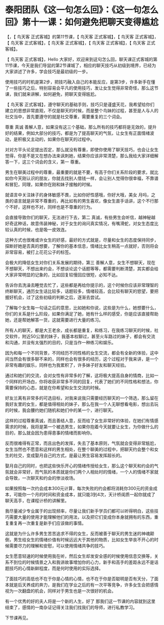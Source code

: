 # 泰阳团队《这一句怎么回》：《这一句怎么回》第十一课：如何避免把聊天变得尴尬

【，【 鸟天客 正式客城】的第11节课，【 鸟天客 正式客城】，【 鸟天客 正式客城】，【 鸟天客 正式客城】，【 鸟天客 正式客城】，【 鸟天客 正式客城】，【 鸟天客 正式客城】。

【 鸟天客 正式客城】，Hello 大家好，欢迎来到这句怎么回，聊天课正式客城的第11节课，今天是我们导鼠的第2节课城了，相应的聊天技巧从初级到境界，已经为大家讲述了许多，学会技巧是最初级的一步。

使用技巧的时机是第2步，把技巧融入自己的本能反应，是第3步，许多新手在懂了一些技巧之后，特别容易会平凡的使用技巧，发让女生觉得非常奇怪，那么这节课，我们就来讲解，如何避免，把聊天变得尴尬。

【 鸟天客 正式客城】，遵守聊天的基础手则，技巧只是谨盛天花，我希望给你们建立的思想非常直观，不仅是聊天的时候，而是整个鸟妹的过程，甚至是人与人的社交当中，首先要遵守的就是社交尊重，需要重复的三个词会。

尊重 真诚 善解人意，如果没有这三个基础，那么所有的技巧都将是无效的，提升好的结果，例如大部分的技巧，都是为了提高聊天的气氛，让女生有正面情绪波动，是积极又主动的，如果你在聊天的过程中。

对对方平头论足提出否定，那么就没有尊重，即使你使用了聊天技巧，也会让女生觉得，你是不是又在想办法来讽刺她，结果你应该非常清楚，那么我给大家详细解答一下，这三个词会的含义，第一 尊重。

男生在聊美过程中的尊重，最重要的就是不要，有高于你们关系阶段的要求，就比如你今天刚认识的朋友，你就去找别人借钱一样，会让别人觉得你很幸福，不靠谱和冒犯，同理，如果你在刚和妹子接触的时候。

就语言中关注妹子的身体敏感不畏，比如你好性感哦，你好大哦，美女 月吗，之类的语言就是非常不尊重的，再比如有的男生喜欢，像女生直手话讲，这个不行那个不好，这样也不对，同样也是不尊重的行为。

会直接导致你们的聊天，无法进行下去，第二 真诚，有些男生会听信，越神秘越好奇这种话，故意伟装神秘，对于女生的询问真实情况，有嘴滑蛇，对女生态度比较认真的时候，也是吸一皮效连。

这种方式也很难或许女生的好感，最好的方式就是，尽量和女生的态度保持同步，探断好她是否真的想要，了解你的基本信息，情绪比女生稍高一点就好，否则将会非常容易，被打上花花公子的标签。

会极大的降低女生对你们关系发展的期待，第三 善解人意，女生不想聊天，现在不想聊天，不想出来约会，不想谈论这个话题等等，都需要判断清楚，其实都会给大家非常明显的记象的，比如回复较慢回应很短，必知不达。

告诉你去洗澡去睡觉去忙了，这些都是再给你提示的，这个时候你应该非常理智的终断聊天，通历女生话比较多，话题较多，情绪较高，会比较有聊天的慾望，要把握好机会，过了这些初级的判断之后，逐渐去尝试。

了解每个女生每一句话之后的意思，比如她和你说，这些是为什么，她想要什么，你们的关系是什么阶段，如果你满足了她，她有什么样的感受，你是应该直接帮助她，还是帮她解答一货，这就需要进行大量的练习。

所有人的聊天，都是大王老余，成长都是重复，和练习，在我练习聊天的时候，社交软件，附近50公里的妹子，我基本权聊过，甚至火车路过的妹子，都会有交流和沟通，并没有太强烈的目的，只是当作一种练习和娱乐。

因为和每一个不同背景，不同经历不同性格的女生交流，都会有全新的体验，这中间当然会有很多聊不来的，同样也会有很多的经历，这个过程对于我来讲，是一个非常有趣的娱乐，同样也为我累积了，许多妹子好友和聊天经验。

通过和她们的交流，会对女性有非常多的了解，这将极大提高自身的情商，比如一个同样的开场白，你将收获非常多不同的回复，代表了她们的不同性格和想法，你需要保持的心态，就是在你希望和女生交流的时候。

好友兰离有非常多的可选目标，对我来说我只需要经历聊天的一个筛选，那么留在我好友里的女生，都是值得相处的妹子，那么在我一个人无聊想看电影，想出去玩的时候，我会腰约她们随机和她们中的某一个，进行聊天。

这样的过程尊重真诚，而且善结人意，反而给了女生非常好的体验，在她们有情感需求的时候，我将是第一个被选男生，如果你抱着今天就要让女生，为你做什么的目的，那么就会因为患得患事的情绪而影响你。

反而很难得有正常，而且出色的发挥，失去了基本原则，气氛就会变得非常尴尬，女生当然也不愿意和这样的男生相处，在整个聊美的过程中，把聊天约会整个和女生的社交，变成娶月自己的方式，是最让男生容易发挥超长的。

娶月自己的同时，也把这些快乐开心的情绪传授给女生，那么这个聊天和约会的气氛就会非常好，而气氛的本质就是你们两个人相处时的情绪，一个人的情绪不家就会导致，一次聊天和约会的惨淡收场。

如果按照每一次约会成本300元计算，每次失败的约会都将消耗你300元的资金成本，可能你一个月的时间和资金成本，就只能3到4次，天计桥闺质一起你就成了聊天高手，在课程计桥的讲解里。

我尽量减少专业属于的出现频率，尽量让我们新手学员们都可以听得明白，这些技巧需要大量的使用才能理解他们的用法，以及把它们变成你本身就拥有的东西，重复重复再一次重复是新手们应该做的事情。

这就是为什么许多男生苦苦追求不得的女生，反而被善于聊天的男生迷的神魂颠倒，男生给女生的情绪价值有时候远远大于其他的物质，比如女生举丧不开心的时候需要尽力的理解和安慰，可以使用情绪共争的技巧。

女生愿意轻速的时候使用我在听，然后女生却发安全感的时候使用信息交换等，关系不到位的时候情景之入和我讲故事增加你的心力，新手和高手的差距永远不是话题技巧的心情新鲜程度，而是何时使用的实际选择。

了面技巧的高低也不在于你是心情的心情，也不在于你是否聪明是否有天分，了面本就是后天养成的奔力，是我们在学业之后的有一次平等竞争，许多女生会把感情视为一次翻盘的机会，同样对于男生也是一次很好的机会。

有一个优秀的好的夫人将是一个新的人生，好了 那我们这一节课的内容就到这里结束了，感情的一南杂证记得关注我们找我们的导师，进行私教学习。

下节课再见。